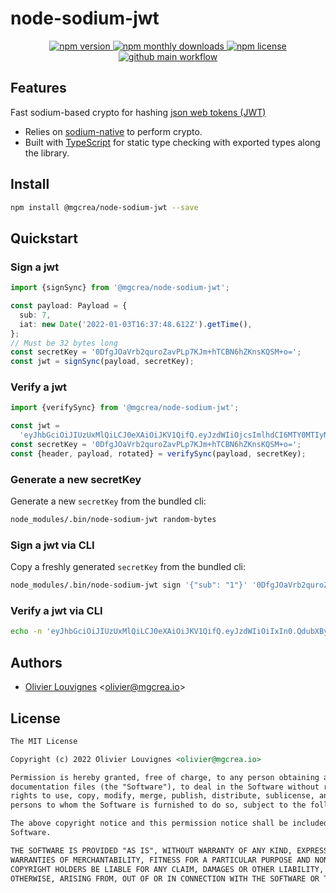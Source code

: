 <!-- markdownlint-disable no-inline-html -->

# node-sodium-jwt

<p align="center">
  <a href="https://www.npmjs.com/package/@mgcrea/node-sodium-jwt">
    <img src="https://img.shields.io/npm/v/@mgcrea/node-sodium-jwt.svg?style=for-the-badge" alt="npm version" />
  </a>
  <!-- <a href="https://www.npmjs.com/package/@mgcrea/node-sodium-jwt">
    <img src="https://img.shields.io/npm/dt/@mgcrea/node-sodium-jwt.svg?style=for-the-badge" alt="npm total downloads" />
  </a> -->
  <a href="https://www.npmjs.com/package/@mgcrea/node-sodium-jwt">
    <img src="https://img.shields.io/npm/dm/@mgcrea/node-sodium-jwt.svg?style=for-the-badge" alt="npm monthly downloads" />
  </a>
  <a href="https://www.npmjs.com/package/@mgcrea/node-sodium-jwt">
    <img src="https://img.shields.io/npm/l/@mgcrea/node-sodium-jwt.svg?style=for-the-badge" alt="npm license" />
  </a>
  <a href="https://github.com/mgcrea/node-sodium-jwt/actions/workflows/main.yml">
    <img src="https://img.shields.io/github/workflow/status/mgcrea/node-sodium-jwt/main?style=for-the-badge" alt="github main workflow" />
  </a>
</p>

## Features

Fast sodium-based crypto for hashing [json web tokens (JWT)](https://jwt.io)

- Relies on [sodium-native](https://github.com/sodium-friends/sodium-native) to perform crypto.
- Built with [TypeScript](https://www.typescriptlang.org/) for static type checking with exported types along the
  library.

## Install

```bash
npm install @mgcrea/node-sodium-jwt --save
```

## Quickstart

### Sign a jwt

```ts
import {signSync} from '@mgcrea/node-sodium-jwt';

const payload: Payload = {
  sub: 7,
  iat: new Date('2022-01-03T16:37:48.612Z').getTime(),
};
// Must be 32 bytes long
const secretKey = '0DfgJOaVrb2quroZavPLp7KJm+hTCBN6hZKnsKQSM+o=';
const jwt = signSync(payload, secretKey);
```

### Verify a jwt

```ts
import {verifySync} from '@mgcrea/node-sodium-jwt';

const jwt =
  'eyJhbGciOiJIUzUxMlQiLCJ0eXAiOiJKV1QifQ.eyJzdWIiOjcsImlhdCI6MTY0MTIyNzg2ODYxMn0.a3_bFmeD5vugh3p998QXTdPbAuAJFQzCm-2MfmRVEAg';
const secretKey = '0DfgJOaVrb2quroZavPLp7KJm+hTCBN6hZKnsKQSM+o=';
const {header, payload, rotated} = verifySync(payload, secretKey);
```

### Generate a new secretKey

Generate a new `secretKey` from the bundled cli:

```sh
node_modules/.bin/node-sodium-jwt random-bytes
```

### Sign a jwt via CLI

Copy a freshly generated `secretKey` from the bundled cli:

```sh
node_modules/.bin/node-sodium-jwt sign '{"sub": "1"}' '0DfgJOaVrb2quroZavPLp7KJm+hTCBN6hZKnsKQSM+o='
```

### Verify a jwt via CLI

```sh
echo -n 'eyJhbGciOiJIUzUxMlQiLCJ0eXAiOiJKV1QifQ.eyJzdWIiOiIxIn0.QdubXBylKLNswV8-b44StbaNQr3SYhqwRBTMn6A6-JM' | node_modules/.bin/node-sodium-jwt verify '0DfgJOaVrb2quroZavPLp7KJm+hTCBN6hZKnsKQSM+o='
```

## Authors

- [Olivier Louvignes](https://github.com/mgcrea) <<olivier@mgcrea.io>>

## License

```md
The MIT License

Copyright (c) 2022 Olivier Louvignes <olivier@mgcrea.io>

Permission is hereby granted, free of charge, to any person obtaining a copy of this software and associated
documentation files (the "Software"), to deal in the Software without restriction, including without limitation the
rights to use, copy, modify, merge, publish, distribute, sublicense, and/or sell copies of the Software, and to permit
persons to whom the Software is furnished to do so, subject to the following conditions:

The above copyright notice and this permission notice shall be included in all copies or substantial portions of the
Software.

THE SOFTWARE IS PROVIDED "AS IS", WITHOUT WARRANTY OF ANY KIND, EXPRESS OR IMPLIED, INCLUDING BUT NOT LIMITED TO THE
WARRANTIES OF MERCHANTABILITY, FITNESS FOR A PARTICULAR PURPOSE AND NONINFRINGEMENT. IN NO EVENT SHALL THE AUTHORS OR
COPYRIGHT HOLDERS BE LIABLE FOR ANY CLAIM, DAMAGES OR OTHER LIABILITY, WHETHER IN AN ACTION OF CONTRACT, TORT OR
OTHERWISE, ARISING FROM, OUT OF OR IN CONNECTION WITH THE SOFTWARE OR THE USE OR OTHER DEALINGS IN THE SOFTWARE.
```
